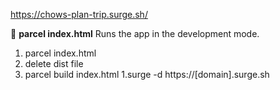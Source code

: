 https://chows-plan-trip.surge.sh/

:wave:
**parcel index.html**
Runs the app in the development mode.

1. parcel index.html
1. delete dist file
1. parcel build index.html
1.surge -d https://[domain].surge.sh
